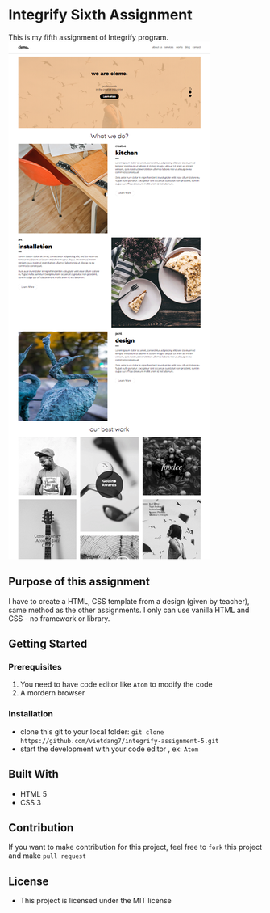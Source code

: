 # Integrify Sixth Assignment

This is my fifth assignment of Integrify program.
![Final Result](https://github.com/vietdang7/integrify-assignment-6/blob/master/img/result_6.png)


## Purpose of this assignment
I have to create a HTML, CSS template from a design (given by teacher), same method as the other  assignments. I only can use vanilla HTML and CSS - no framework or library.

## Getting Started
### Prerequisites
1. You need to have code editor like `Atom` to modify the code 
2. A mordern browser

### Installation
* clone this git to your local folder: `git clone https://github.com/vietdang7/integrify-assignment-5.git`
* start the development with your code editor , ex: `Atom`

## Built With
- HTML 5
- CSS 3


## Contribution
If you want to make contribution for this project, feel free to `fork` this project and make `pull request`

## License
- This project is licensed under the MIT license
